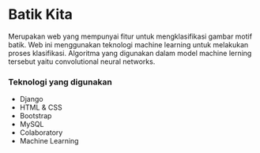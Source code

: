 # Batik Kita
Merupakan web yang mempunyai fitur untuk mengklasifikasi gambar motif batik. Web ini menggunakan teknologi machine learning untuk melakukan proses klasifikasi. Algoritma yang digunakan dalam model machine lerning tersebut yaitu convolutional neural networks.

### Teknologi yang digunakan
* Django
* HTML & CSS
* Bootstrap
* MySQL
* Colaboratory
* Machine Learning
